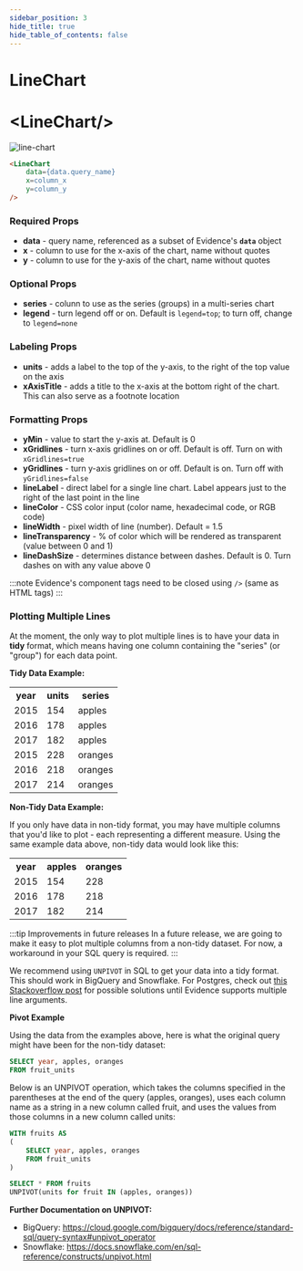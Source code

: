 ```yaml
---
sidebar_position: 3
hide_title: true
hide_table_of_contents: false
---
```


# LineChart
<h1 class="community-header"><span class="gradient">&lt;LineChart/></span></h1>

![line-chart](/img/line-chart.png)

```markdown
<LineChart 
    data={data.query_name}  
    x=column_x 
    y=column_y
/>
```
### Required Props
* **data** - query name, referenced as a subset of Evidence's **`data`** object
* **x** - column to use for the x-axis of the chart, name without quotes
* **y** - column to use for the y-axis of the chart, name without quotes

### Optional Props
* **series** - colunn to use as the series (groups) in a multi-series chart
* **legend** - turn legend off or on. Default is `legend=top`; to turn off, change to `legend=none`

### Labeling Props
* **units** - adds a label to the top of the y-axis, to the right of the top value on the axis
* **xAxisTitle** - adds a title to the x-axis at the bottom right of the chart. This can also serve as a footnote location

### Formatting Props
* **yMin** - value to start the y-axis at. Default is 0
* **xGridlines** - turn x-axis gridlines on or off. Default is off. Turn on with `xGridlines=true`
* **yGridlines** - turn y-axis gridlines on or off. Default is on. Turn off with `yGridlines=false`
* **lineLabel** - direct label for a single line chart. Label appears just to the right of the last point in the line
* **lineColor** - CSS color input (color name, hexadecimal code, or RGB code)
* **lineWidth** - pixel width of line (number). Default = 1.5
* **lineTransparency** - % of color which will be rendered as transparent (value between 0 and 1)
* **lineDashSize** - determines distance between dashes. Default is 0. Turn dashes on with any value above 0

:::note
Evidence's component tags need to be closed using `/>` (same as HTML tags)
:::

### Plotting Multiple Lines
At the moment, the only way to plot multiple lines is to have your data in **tidy** format, which means having one column containing the "series" (or "group") for each data point.

**Tidy Data Example:**
<table>
<tr>
<th>year</th>
<th>units</th>
<th>series</th> 
</tr>
<tr>
<td>2015</td>
<td>154</td>
<td>apples</td> 
</tr>
<tr>
<td>2016</td>
<td>178</td>
<td>apples</td> 
</tr>
<tr>
<td>2017</td>
<td>182</td>
<td>apples</td> 
</tr>
<tr>
<td>2015</td>
<td>228</td>
<td>oranges</td> 
</tr>
<tr>
<td>2016</td>
<td>218</td>
<td>oranges</td> 
</tr>
<tr>
<td>2017</td>
<td>214</td>
<td>oranges</td> 
</tr>
</table>

**Non-Tidy Data Example:**

If you only have data in non-tidy format, you may have multiple columns that you'd like to plot - each representing a different measure. Using the same example data above, non-tidy data would look like this:

<table>
<tr>
<th>year</th>
<th>apples</th> 
<th>oranges</th> 
</tr>
<tr>
<td>2015</td>
<td>154</td>
<td>228</td> 
</tr>
<tr>
<td>2016</td>
<td>178</td>
<td>218</td> 
</tr>
<tr>
<td>2017</td>
<td>182</td>
<td>214</td> 
</tr>
</table>

:::tip Improvements in future releases
In a future release, we are going to make it easy to plot multiple columns from a non-tidy dataset. For now, a workaround in your SQL query is required.
:::

We recommend using `UNPIVOT` in SQL to get your data into a tidy format. This should work in BigQuery and Snowflake. For Postgres, check out [this Stackoverflow post](https://stackoverflow.com/questions/64268037/unpivot-table-in-postgresql) for possible solutions until Evidence supports multiple line arguments.

**Pivot Example**

Using the data from the examples above, here is what the original query might have been for the non-tidy dataset:

```SQL
SELECT year, apples, oranges
FROM fruit_units
```

Below is an UNPIVOT operation, which takes the columns specified in the parentheses at the end of the query (apples, oranges), uses each column name as a string in a new column called fruit, and uses the values from those columns in a new column called units:

```SQL
WITH fruits AS
(
    SELECT year, apples, oranges
    FROM fruit_units
)

SELECT * FROM fruits
UNPIVOT(units for fruit IN (apples, oranges))
```

**Further Documentation on UNPIVOT:**
* BigQuery: https://cloud.google.com/bigquery/docs/reference/standard-sql/query-syntax#unpivot_operator
* Snowflake: https://docs.snowflake.com/en/sql-reference/constructs/unpivot.html
